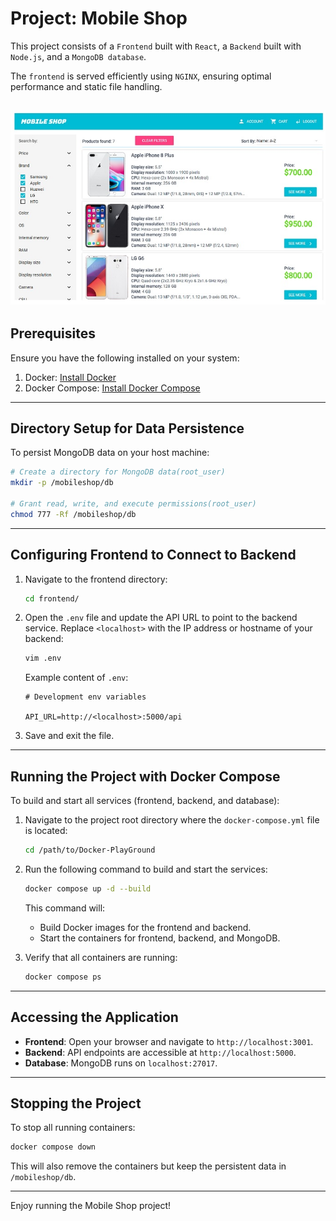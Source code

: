 #  Project: Mobile Shop

This project consists of a `Frontend` built with `React`, a `Backend` built with `Node.js`, and a `MongoDB database`.

The `frontend` is served efficiently using `NGINX`, ensuring optimal performance and static file handling.


![](https://github.com/abrahimcse/Docker-PlayGround/blob/main/screenshots/mobile_shop.jpg)
---

## Prerequisites

Ensure you have the following installed on your system:

1. Docker: [Install Docker](https://docs.docker.com/get-docker/)
2. Docker Compose: [Install Docker Compose](https://docs.docker.com/compose/install/)

---

## Directory Setup for Data Persistence

To persist MongoDB data on your host machine:

```bash
# Create a directory for MongoDB data(root_user)
mkdir -p /mobileshop/db

# Grant read, write, and execute permissions(root_user)
chmod 777 -Rf /mobileshop/db
```

---

## Configuring Frontend to Connect to Backend

1. Navigate to the frontend directory:

   ```bash
   cd frontend/
   ```

2. Open the `.env` file and update the API URL to point to the backend service. Replace `<localhost>` with the IP address or hostname of your backend:

   ```bash
   vim .env
   ```

   Example content of `.env`:
   ```env
   # Development env variables

   API_URL=http://<localhost>:5000/api

   ```

3. Save and exit the file.

---

## Running the Project with Docker Compose

To build and start all services (frontend, backend, and database):

1. Navigate to the project root directory where the `docker-compose.yml` file is located:

   ```bash
   cd /path/to/Docker-PlayGround
   ```

2. Run the following command to build and start the services:

   ```bash
   docker compose up -d --build
   ```

   This command will:
   - Build Docker images for the frontend and backend.
   - Start the containers for frontend, backend, and MongoDB.

3. Verify that all containers are running:

   ```bash
   docker compose ps
   ```

---

## Accessing the Application

- **Frontend**: Open your browser and navigate to `http://localhost:3001`.
- **Backend**: API endpoints are accessible at `http://localhost:5000`.
- **Database**: MongoDB runs on `localhost:27017`.

---

## Stopping the Project

To stop all running containers:

```bash
docker compose down
```

This will also remove the containers but keep the persistent data in `/mobileshop/db`.

---

Enjoy running the Mobile Shop project!
